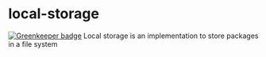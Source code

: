 # local-storage

[![Greenkeeper badge](https://badges.greenkeeper.io/verdaccio/local-storage.svg)](https://greenkeeper.io/)
Local storage is an implementation to store packages in a file system
